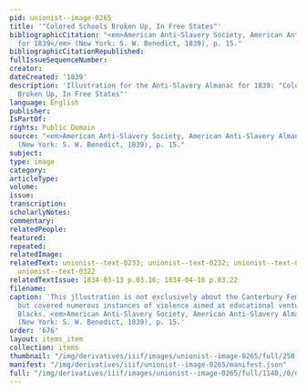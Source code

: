 ```yaml
---
pid: unionist--image-0265
title: '"Colored Schools Broken Up, In Free States"'
bibliographicCitation: "<em>American Anti-Slavery Society, American Anti-Slavery Almanac,
  for 1839</em> (New York: S. W. Benedict, 1839), p. 15."
bibliographicCitationRepublished: 
fullIssueSequenceNumber: 
creator: 
dateCreated: '1839'
description: 'Illustration for the Anti-Slavery Almanac for 1839: "Colored Schools
  Broken Up, In Free States"'
language: English
publisher: 
IsPartOf: 
rights: Public Domain
source: "<em>American Anti-Slavery Society, American Anti-Slavery Almanac, for 1839</em>
  (New York: S. W. Benedict, 1839), p. 15."
subject: 
type: image
category: 
articleType: 
volume: 
issue: 
transcription: 
scholarlyNotes: 
commentary: 
relatedPeople: 
featured: 
repeated: 
relatedImage: 
relatedText: unionist--text-0233; unionist--text-0232; unionist--text-0231; unionist--text-0252;
  unionist--text-0322
relatedTextIssue: 1834-03-13 p.03.16; 1834-04-10 p.03.22
filename: 
caption: 'This jllustration is not exclusively about the Canterbury Female Academy,
  but covered numerous instances of violence aimed at educational ventures for free
  Blacks. <em>American Anti-Slavery Society, American Anti-Slavery Almanac, for 1839</em>
  (New York: S. W. Benedict, 1839), p. 15.'
order: '676'
layout: items_item
collection: items
thumbnail: "/img/derivatives/iiif/images/unionist--image-0265/full/250,/0/default.jpg"
manifest: "/img/derivatives/iiif/unionist--image-0265/manifest.json"
full: "/img/derivatives/iiif/images/unionist--image-0265/full/1140,/0/default.jpg"
---
```

